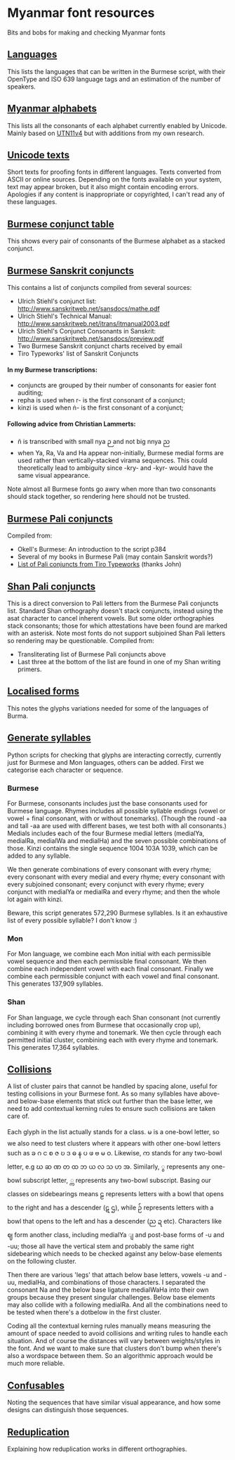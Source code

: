 # Myanmar font resources
 Bits and bobs for making and checking Myanmar fonts
 
## [Languages](https://github.com/ohbendy/Myanmar-font-resources/blob/master/Languages.md)
This lists the languages that can be written in the Burmese script, with their OpenType and ISO 639 language tags and an estimation of the number of speakers.
 
## [Myanmar alphabets](https://github.com/ohbendy/Myanmar-font-resources/blob/master/Myanmar%20alphabets.md)
This lists all the consonants of each alphabet currently enabled by Unicode. Mainly based on [UTN11v4](https://www.unicode.org/notes/tn11/UTN11_4.pdf) but with additions from my own research.

## [Unicode texts](https://github.com/ohbendy/Myanmar-font-resources/tree/master/Unicode%20texts)
Short texts for proofing fonts in different languages. Texts converted from ASCII or online sources. Depending on the fonts available on your system, text may appear broken, but it also might contain encoding errors. Apologies if any content is inappropriate or copyrighted, I can't read any of these languages.

## [Burmese conjunct table](https://github.com/ohbendy/Myanmar-font-resources/blob/master/Burmese%20conjunct%20table.md)
This shows every pair of consonants of the Burmese alphabet as a stacked conjunct.

## [Burmese Sanskrit conjuncts](https://github.com/ohbendy/Myanmar-font-resources/blob/master/Burmese%20Sanskrit%20conjuncts.txt)
 This contains a list of conjuncts compiled from several sources:
 - Ulrich Stiehl's conjunct list: http://www.sanskritweb.net/sansdocs/mathe.pdf
 - Ulrich Stiehl's Technical Manual: http://www.sanskritweb.net/itrans/itmanual2003.pdf
 - Ulrich Stiehl's Conjunct Consonants in Sanskrit: http://www.sanskritweb.net/sansdocs/preview.pdf
 - Two Burmese Sanskrit conjunct charts received by email
 - Tiro Typeworks' list of Sanskrit Conjuncts

#### In my Burmese transcriptions:
- conjuncts are grouped by their number of consonants for easier font auditing;
- repha is used when r- is the first consonant of a conjunct;
- kinzi is used when ṅ- is the first consonant of a conjunct;

#### Following advice from Christian Lammerts:
- ñ is transcribed with small nya ဉ and not big nnya ည
- when Ya, Ra, Va and Ha appear non-initially, Burmese medial forms are used rather than vertically-stacked virama sequences. This could theoretically lead to ambiguity since -kry- and -kyr- would have the same visual appearance.

Note almost all Burmese fonts go awry when more than two consonants should stack together, so rendering here should not be trusted.

## [Burmese Pali conjuncts](https://github.com/ohbendy/Myanmar-font-resources/blob/master/Burmese%20Pali%20conjuncts.txt)
Compiled from:
- Okell's Burmese: An introduction to the script p384
- Several of my books in Burmese Pali (may contain Sanskrit words?)
- [List of Pali conjuncts from Tiro Typeworks](https://docs.google.com/document/d/10jaDPY0EcYenspj-iPDqZsCSta1eN46L4QLPXqeYMQs/edit#) (thanks John)

## [Shan Pali conjuncts](https://github.com/ohbendy/Myanmar-font-resources/blob/master/Shan%20Pali%20conjuncts.txt)
This is a direct conversion to Pali letters from the Burmese Pali conjuncts list. Standard Shan orthography doesn't stack conjuncts, instead using the asat character to cancel inherent vowels. But some older orthographies stack consonants; those for which attestations have been found are marked with an asterisk. Note most fonts do not support subjoined Shan Pali letters so rendering may be questionable.
Compiled from:
- Transliterating list of Burmese Pali conjuncts above
- Last three at the bottom of the list are found in one of my Shan writing primers.

## [Localised forms](https://github.com/ohbendy/Myanmar-font-resources/blob/master/Localised%20forms.md)
This notes the glyphs variations needed for some of the languages of Burma.

## [Generate syllables](https://github.com/ohbendy/Myanmar-font-resources/tree/master/Generate%20syllables.py)
Python scripts for checking that glyphs are interacting correctly, currently just for Burmese and Mon languages, others can be added.
First we categorise each character or sequence. 

### Burmese ###
For Burmese, consonants includes just the base consonants used for Burmese language. Rhymes includes all possible syllable endings (vowel or vowel + final consonant, with or without tonemarks). (Though the round -aa and tall -aa are used with different bases, we test both with all consonants.) Medials includes each of the four Burmese medial letters (medialYa, medialRa, medialWa and medialHa) and the seven possible combinations of those. Kinzi contains the single sequence 1004 103A 1039, which can be added to any syllable.

We then generate combinations of every consonant with every rhyme; every consonant with every medial and every rhyme; every consonant with every subjoined consonant; every conjunct with every rhyme; every conjunct with medialYa or medialRa and every rhyme; and then the whole lot again with kinzi. 

Beware, this script generates 572,290 Burmese syllables. Is it an exhaustive list of every possible syllable? I don't know :) 

### Mon ###
For Mon language, we combine each Mon initial with each permissible vowel sequence and then each permissible final consonant. We then combine each independent vowel with each final consonant. Finally we combine each permissible conjunct with each vowel and final consonant. This generates 137,909 syllables.

### Shan ###
For Shan language, we cycle through each Shan consonant (not currently including borrowed ones from Burmese that occasionally crop up), combining it with every rhyme and tonemark. We then cycle through each permitted initial cluster, combining each with every rhyme and tonemark. This generates 17,364 syllables.

## [Collisions](https://github.com/ohbendy/Myanmar-font-resources/blob/master/Collisions.md)
A list of cluster pairs that cannot be handled by spacing alone, useful for testing collisions in your Burmese font. As so many syllables have above- and below-base elements that stick out further than the base letter, we need to add contextual kerning rules to ensure such collisions are taken care of. 

Each glyph in the list actually stands for a class. မ is a one-bowl letter, so we also need to test clusters where it appears with other one-bowl letters such as ခ ဂ င စ ဇ ဎ ဒ ဓ န ပ ဖ ဗ မ ဝ. Likewise, က stands for any two-bowl letter, e.g ဃ ဆ ဏ တ ထ ဘ ယ လ သ ဟ အ. Similarly, ွ represents any one-bowl subscript letter, ္က represents any two-bowl subscript. Basing our classes on sidebearings means ဠ represents letters with a bowl that opens to the right and has a descender (ဋ ဌ), while ဉ် represents letters with a bowl that opens to the left and has a descender (ည ဍ etc). Characters like ဈ form another class, including medialYa ျ and post-base forms of -u and -uu; those all have the vertical stem and probably the same right sidebearing which needs to be checked against any below-base elements on the following cluster. 

Then there are various 'legs' that attach below base letters, vowels -u and -uu, medialHa, and combinations of those characters. I separated the consonant Na and the below base ligature medialWaHa into their own groups because they present singular challenges. Below base elements may also collide with a following medialRa. And all the combinations need to be tested when there's a dotbelow in the first cluster. 

Coding all the contextual kerning rules manually means measuring the amount of space needed to avoid collisions and writing rules to handle each situation. And of course the distances will vary between weights/styles in the font. And we want to make sure that clusters don't bump when there's also a wordspace between them. So an algorithmic approach would be much more reliable.

## [Confusables](https://github.com/ohbendy/Myanmar-font-resources/blob/master/Confusables.md)
Noting the sequences that have similar visual appearance, and how some designs can distinguish those sequences.

## [Reduplication](https://github.com/ohbendy/Myanmar-font-resources/blob/master/Reduplication.md)
Explaining how reduplication works in different orthographies.
